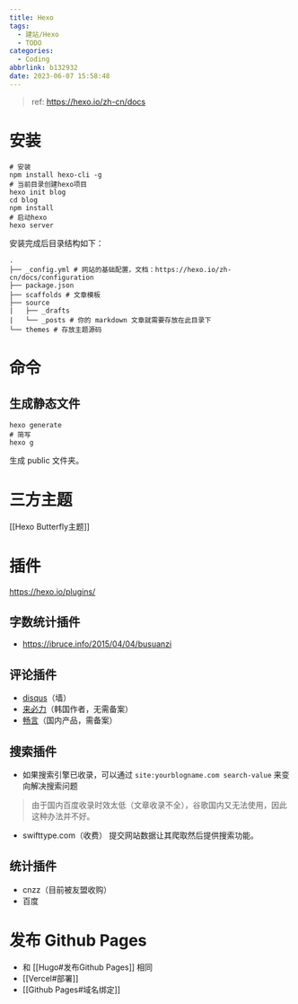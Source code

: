 ```yaml
---
title: Hexo
tags:
  - 建站/Hexo
  - TODO
categories:
  - Coding
abbrlink: b132932
date: 2023-06-07 15:58:48
---
```


> ref: https://hexo.io/zh-cn/docs

# 安装
```shell
# 安装
npm install hexo-cli -g
# 当前目录创建hexo项目
hexo init blog
cd blog
npm install
# 启动hexo
hexo server
```

安装完成后目录结构如下：
```text
. 
├── _config.yml # 网站的基础配置，文档：https://hexo.io/zh-cn/docs/configuration  
├── package.json  
├── scaffolds # 文章模板  
├── source  
|   ├── _drafts  
|   └── _posts # 你的 markdown 文章就需要存放在此目录下  
└── themes # 存放主题源码
```

# 命令
## 生成静态文件
```shell
hexo generate
# 简写
hexo g
```
生成 public 文件夹。

# 三方主题
[[Hexo Butterfly主题]]

# 插件
https://hexo.io/plugins/
## 字数统计插件
-  https://ibruce.info/2015/04/04/busuanzi

## 评论插件
- [disqus](https://disqus.com/)（墙）
- [来必力](https://livere.com)（韩国作者，无需备案）
- [畅言](https://changyan.kuaizhan.com)（国内产品，需备案）

## 搜索插件
- 如果搜索引擎已收录，可以通过 `site:yourblogname.com search-value` 来变向解决搜索问题
> 	由于国内百度收录时效太低（文章收录不全），谷歌国内又无法使用，因此这种办法并不好。
- swifttype.com（收费）
	提交网站数据让其爬取然后提供搜索功能。
 
## 统计插件
- cnzz（目前被友盟收购）
- 百度

# 发布 Github Pages
- 和 [[Hugo#发布Github Pages]] 相同
- [[Vercel#部署]] 
- [[Github Pages#域名绑定]]